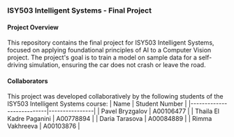 ### ISY503 Intelligent Systems - Final Project

#### Project Overview
This repository contains the final project for ISY503 Intelligent Systems, focused on applying foundational principles of AI to a Computer Vision project. The project's goal is to train a model on sample data for a self-driving simulation, ensuring the car does not crash or leave the road.


#### Collaborators
This project was developed collaboratively by the following students of the ISY503 Intelligent Systems course:
| Name                      | Student Number |
|---------------------------|----------------|
| Pavel Bryzgalov           | A00106477      |
| Thaila El Kadre Paganini  | A00778894      |
| Daria Tarasova            | A00084889      |
| Rimma Vakhreeva           | A00103876      |

